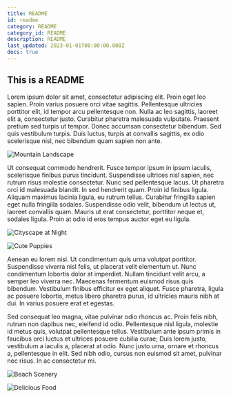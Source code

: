 ```yaml
---
title: README
id: readme
category: README
category_id: README
description: README
last_updated: 2023-01-01T00:00:00.000Z
docs: true
---
```


## This is a README

Lorem ipsum dolor sit amet, consectetur adipiscing elit. Proin eget leo sapien. Proin varius posuere orci vitae sagittis. Pellentesque ultricies porttitor elit, id tempor arcu pellentesque non. Nulla ac leo sagittis, laoreet elit a, consectetur justo. Curabitur pharetra malesuada vulputate. Praesent pretium sed turpis ut tempor. Donec accumsan consectetur bibendum. Sed quis vestibulum turpis. Duis luctus, turpis at convallis sagittis, ex odio scelerisque nisl, nec bibendum quam sapien non ante.

![Mountain Landscape](https://source.unsplash.com/random/?mountains&width=900&height=600 "Mountains")

Ut consequat commodo hendrerit. Fusce tempor ipsum in ipsum iaculis, scelerisque finibus purus tincidunt. Suspendisse ultrices nisl sapien, nec rutrum risus molestie consectetur. Nunc sed pellentesque lacus. Ut pharetra orci id malesuada blandit. In sed hendrerit quam. Proin id finibus ligula. Aliquam maximus lacinia ligula, eu rutrum tellus. Curabitur fringilla sapien eget nulla fringilla sodales. Suspendisse odio velit, bibendum ut lectus ut, laoreet convallis quam. Mauris ut erat consectetur, porttitor neque et, sodales ligula. Proin at odio id eros tempus auctor eget eu ligula.

![Cityscape at Night](https://source.unsplash.com/random/?city,night&width=800&height=500 "City at Night")

![Cute Puppies](https://source.unsplash.com/random/?puppies&width=600&height=400 "Puppies")

Aenean eu lorem nisi. Ut condimentum quis urna volutpat porttitor. Suspendisse viverra nisl felis, ut placerat velit elementum ut. Nunc condimentum lobortis dolor at imperdiet. Nullam tincidunt velit arcu, a semper leo viverra nec. Maecenas fermentum euismod risus quis bibendum. Vestibulum finibus efficitur ex eget aliquet. Fusce pharetra, ligula ac posuere lobortis, metus libero pharetra purus, id ultricies mauris nibh at dui. In varius posuere erat et egestas.

Sed consequat leo magna, vitae pulvinar odio rhoncus ac. Proin felis nibh, rutrum non dapibus nec, eleifend id odio. Pellentesque nisl ligula, molestie id metus quis, volutpat pellentesque tellus. Vestibulum ante ipsum primis in faucibus orci luctus et ultrices posuere cubilia curae; Duis lorem justo, vestibulum a iaculis a, placerat at odio. Nunc justo urna, ornare et rhoncus a, pellentesque in elit. Sed nibh odio, cursus non euismod sit amet, pulvinar nec risus. In ac consectetur mi.

![Beach Scenery](https://source.unsplash.com/random/?beach&width=1200&height=800 "Beach")

![Delicious Food](https://source.unsplash.com/random/?food&width=700&height=500 "Food")